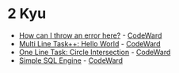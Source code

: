 # 2 Kyu
* [How can I throw an error here?](/codewars/solutions/javascript/2%20kyu/How%20can%20I%20throw%20an%20error%20here) - [CodeWard](https://www.codewars.com/kata/5970f479e75b6c00ce000043)
* [Multi Line Task++: Hello World](/codewars/solutions/javascript/2%20kyu/Multi%20Line%20Task%20Hello%20World) - [CodeWard](https://www.codewars.com/kata/5935558a32fb828aad001213)
* [One Line Task: Circle Intersection](/codewars/solutions/javascript/2%20kyu/One%20Line%20Task%20Circle%20Intersection) - [CodeWard](https://www.codewars.com/kata/5908242330e4f567e90000a3)
* [Simple SQL Engine](/codewars/solutions/javascript/2%20kyu/Simple%20SQL%20Engine) - [CodeWard](https://www.codewars.com/kata/5451712ea8a825a74f000863)